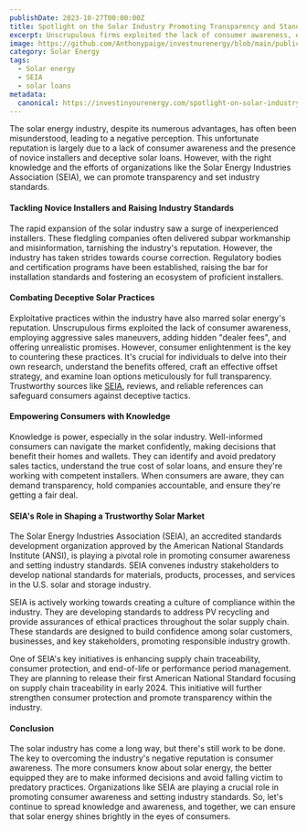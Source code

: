```yaml
---
publishDate: 2023-10-27T00:00:00Z
title: Spotlight on the Solar Industry Promoting Transparency and Standards
excerpt: Unscrupulous firms exploited the lack of consumer awareness, employing aggressive sales maneuvers, adding hidden "dealer fees", and offering unrealistic promises.
image: https://github.com/Anthonypaige/investnurenergy/blob/main/public/images/cover-art/SLR-2-cover-art.png?raw=true
category: Solar Energy
tags:
  - Solar energy
  - SEIA
  - solar loans
metadata:
  canonical: https://investinyourenergy.com/spotlight-on-solar-industry-promoting-transparency-and-standards
---
```


The solar energy industry, despite its numerous advantages, has often been misunderstood, leading to a negative perception. This unfortunate reputation is largely due to a lack of consumer awareness and the presence of novice installers and deceptive solar loans. However, with the right knowledge and the efforts of organizations like the Solar Energy Industries Association (SEIA), we can promote transparency and set industry standards.

#### **Tackling Novice Installers and Raising Industry Standards**

The rapid expansion of the solar industry saw a surge of inexperienced installers. These fledgling companies often delivered subpar workmanship and misinformation, tarnishing the industry's reputation. However, the industry has taken strides towards course correction. Regulatory bodies and certification programs have been established, raising the bar for installation standards and fostering an ecosystem of proficient installers.

#### **Combating Deceptive Solar Practices**

Exploitative practices within the industry have also marred solar energy's reputation. Unscrupulous firms exploited the lack of consumer awareness, employing aggressive sales maneuvers, adding hidden "dealer fees", and offering unrealistic promises. However, consumer enlightenment is the key to countering these practices. It's crucial for individuals to delve into their own research, understand the benefits offered, craft an effective offset strategy, and examine loan options meticulously for full transparency. Trustworthy sources like [SEIA](https://www.seia.org/), reviews, and reliable references can safeguard consumers against deceptive tactics.

#### **Empowering Consumers with Knowledge**

Knowledge is power, especially in the solar industry. Well-informed consumers can navigate the market confidently, making decisions that benefit their homes and wallets. They can identify and avoid predatory sales tactics, understand the true cost of solar loans, and ensure they're working with competent installers. When consumers are aware, they can demand transparency, hold companies accountable, and ensure they're getting a fair deal.

#### **SEIA's Role in Shaping a Trustworthy Solar Market**

The Solar Energy Industries Association (SEIA), an accredited standards development organization approved by the American National Standards Institute (ANSI), is playing a pivotal role in promoting consumer awareness and setting industry standards. SEIA convenes industry stakeholders to develop national standards for materials, products, processes, and services in the U.S. solar and storage industry.

SEIA is actively working towards creating a culture of compliance within the industry. They are developing standards to address PV recycling and provide assurances of ethical practices throughout the solar supply chain. These standards are designed to build confidence among solar customers, businesses, and key stakeholders, promoting responsible industry growth.

One of SEIA's key initiatives is enhancing supply chain traceability, consumer protection, and end-of-life or performance period management. They are planning to release their first American National Standard focusing on supply chain traceability in early 2024. This initiative will further strengthen consumer protection and promote transparency within the industry.

#### **Conclusion**

The solar industry has come a long way, but there's still work to be done. The key to overcoming the industry's negative reputation is consumer awareness. The more consumers know about solar energy, the better equipped they are to make informed decisions and avoid falling victim to predatory practices. Organizations like SEIA are playing a crucial role in promoting consumer awareness and setting industry standards. So, let's continue to spread knowledge and awareness, and together, we can ensure that solar energy shines brightly in the eyes of consumers.

